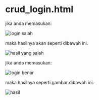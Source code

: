 # crud_login.html

jika anda memasukan:

![login salah](https://user-images.githubusercontent.com/97659986/162560352-18d2d281-ae16-42d8-bd00-a9db903d414b.png)

maka hasilnya akan seperti dibawah ini.

![hasil yang salah](https://user-images.githubusercontent.com/97659986/162560324-ad69d20e-cea5-4569-bfec-9e5925ec5957.png)

jika anda memasukan:

![login benar](https://user-images.githubusercontent.com/97659986/162560311-616dd6c9-360b-4402-a752-ab1d7cd5084a.png)

maka hasilnya seperti gambar dibawah ini.

![hasil](https://user-images.githubusercontent.com/97659986/162560334-b3bc3956-f80c-455b-ae64-6f327dc21316.png)
